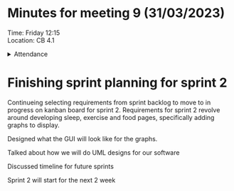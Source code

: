# Minutes for meeting 9 (31/03/2023)
Time: Friday 12:15 <br>
Location: CB 4.1

<details><summary>Attendance</summary><p>
  
  - Alexander Agafonov	
  - Thomas Canning	
  - Artiom Casian	
  - ~Arthur	Chen~
  - Alex Clarke
  - Harry Crane

</p></details>

# Finishing sprint planning for sprint 2

Continueing selecting requirements from sprint backlog to move to in progress on kanban board for sprint 2. Requirements for sprint 2 revolve around developing sleep, exercise and food pages, specifically adding graphs to display. <br>

Designed what the GUI will look like for the graphs.<br>

Talked about how we will do UML designs for our software<br>

Discussed timeline for future sprints<br>

Sprint 2 will start for the next 2 week
